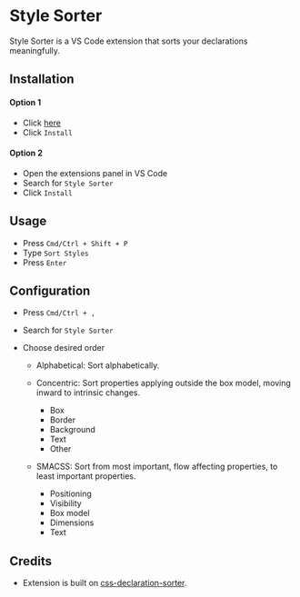 # Style Sorter

Style Sorter is a VS Code extension that sorts your declarations meaningfully.

## Installation

#### Option 1

- Click [here](https://marketplace.visualstudio.com/items?itemName=NateDavis.style-sorter&ssr=false)
- Click `Install`

#### Option 2

- Open the extensions panel in VS Code
- Search for `Style Sorter`
- Click `Install`

## Usage

- Press `Cmd/Ctrl + Shift + P`
- Type `Sort Styles`
- Press `Enter`

## Configuration

- Press `Cmd/Ctrl + ,`
- Search for `Style Sorter`
- Choose desired order

  - Alphabetical: Sort alphabetically.

  - Concentric: Sort properties applying outside the box model, moving inward to intrinsic changes.

    - Box
    - Border
    - Background
    - Text
    - Other

  - SMACSS: Sort from most important, flow affecting properties, to least important properties.
    - Positioning
    - Visibility
    - Box model
    - Dimensions
    - Text

## Credits

- Extension is built on [css-declaration-sorter](https://github.com/Siilwyn/css-declaration-sorter/).
